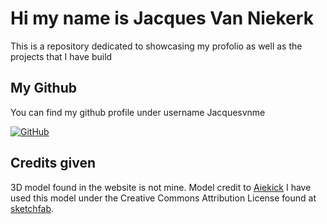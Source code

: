 # Hi my name is Jacques Van Niekerk

This is a repository dedicated to showcasing my profolio as well as the projects that I have build 

## My Github

You can find my github profile under username Jacquesvnme

[![GitHub](https://img.shields.io/badge/GitHub-Click%20here%20to%20view%20GitHub%20Profile-green?labelColor=A020F0&style=for-the-badge&logo=github&logoColor=FFFFFF&link=https://github.com/Jacquesvnme)](https://github.com/Jacquesvnme)

## Credits given

3D model found in the website is not mine. Model credit to [Aiekick](https://github.com/aiekick)
I have used this model under the Creative Commons Attribution License found at [sketchfab](https://sketchfab.com/3d-models/supernova-remnant-lighting-2-68cbcb486c7f41f2b842a36a543a54a1).
